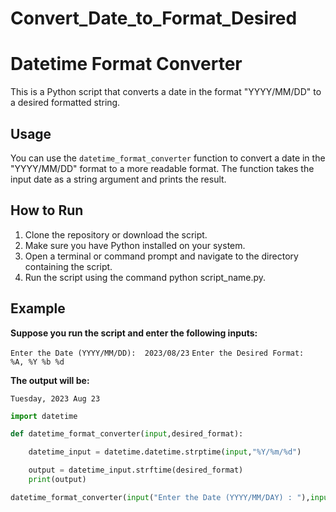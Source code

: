 # Convert_Date_to_Format_Desired
# Datetime Format Converter

This is a Python script that converts a date in the format "YYYY/MM/DD" to a desired formatted string.

## Usage

You can use the `datetime_format_converter` function to convert a date in the "YYYY/MM/DD" format to a more readable format. The function takes the input date as a string argument and prints the result.

## How to Run

1. Clone the repository or download the script.
2. Make sure you have Python installed on your system.
3. Open a terminal or command prompt and navigate to the directory containing the script.
4. Run the script using the command python script_name.py.

## Example

**Suppose you run the script and enter the following inputs:**

```Enter the Date (YYYY/MM/DD):  2023/08/23```
```Enter the Desired Format:     %A, %Y %b %d```

**The output will be:**

```Tuesday, 2023 Aug 23```


```python
import datetime

def datetime_format_converter(input,desired_format):

    datetime_input = datetime.datetime.strptime(input,"%Y/%m/%d")

    output = datetime_input.strftime(desired_format)
    print(output)

datetime_format_converter(input("Enter the Date (YYYY/MM/DAY) : "),input("Enter the Desired Format : "))

